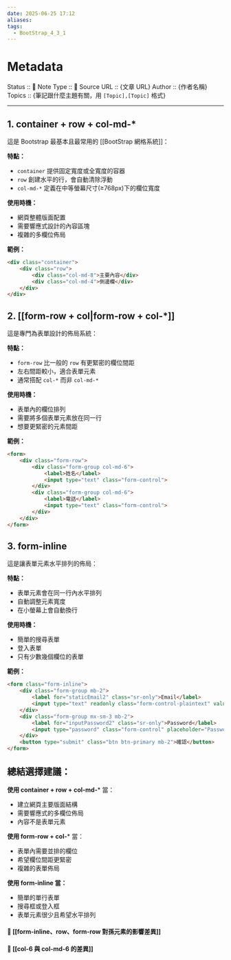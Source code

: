 ```yaml
---
date: 2025-06-25 17:12
aliases: 
tags:
  - BootStrap_4_3_1
---
```

# Metadata
Status :: 🌱
Note Type :: 📰
Source URL :: {文章 URL}
Author :: {作者名稱}
Topics :: {筆記跟什麼主題有關，用 `[Topic],[Topic]` 格式}

---

## 1. container + row + col-md-*

這是 Bootstrap 最基本且最常用的 [[BootStrap 網格系統]]：

**特點：**

- `container` 提供固定寬度或全寬度的容器
- `row` 創建水平的行，會自動清除浮動
- `col-md-*` 定義在中等螢幕尺寸(≥768px)下的欄位寬度

**使用時機：**

- 網頁整體版面配置
- 需要響應式設計的內容區塊
- 複雜的多欄位佈局

**範例：**

```html
<div class="container">
    <div class="row">
        <div class="col-md-8">主要內容</div>
        <div class="col-md-4">側邊欄</div>
    </div>
</div>
```

## 2. [[form-row + col|form-row + col-*]]

這是專門為表單設計的佈局系統：

**特點：**

- `form-row` 比一般的 `row` 有更緊密的欄位間距
- 左右間距較小，適合表單元素
- 通常搭配 `col-*` 而非 `col-md-*`

**使用時機：**

- 表單內的欄位排列
- 需要將多個表單元素放在同一行
- 想要更緊密的元素間距

**範例：**

```html
<form>
    <div class="form-row">
        <div class="form-group col-md-6">
            <label>姓名</label>
            <input type="text" class="form-control">
        </div>
        <div class="form-group col-md-6">
            <label>電話</label>
            <input type="text" class="form-control">
        </div>
    </div>
</form>
```

## 3. form-inline

這是讓表單元素水平排列的佈局：

**特點：**

- 表單元素會在同一行內水平排列
- 自動調整元素寬度
- 在小螢幕上會自動換行

**使用時機：**

- 簡單的搜尋表單
- 登入表單
- 只有少數幾個欄位的表單

**範例：**

```html
<form class="form-inline">
    <div class="form-group mb-2">
        <label for="staticEmail2" class="sr-only">Email</label>
        <input type="text" readonly class="form-control-plaintext" value="email@example.com">
    </div>
    <div class="form-group mx-sm-3 mb-2">
        <label for="inputPassword2" class="sr-only">Password</label>
        <input type="password" class="form-control" placeholder="Password">
    </div>
    <button type="submit" class="btn btn-primary mb-2">確認</button>
</form>
```

## 總結選擇建議：

**使用 container + row + col-md-*** 當：

- 建立網頁主要版面結構
- 需要響應式的多欄位佈局
- 內容不是表單元素

**使用 form-row + col-*** 當：

- 表單內需要並排的欄位
- 希望欄位間距更緊密
- 複雜的表單佈局

**使用 form-inline 當：**

- 簡單的單行表單
- 搜尋框或登入框
- 表單元素很少且希望水平排列

#### 📑 [[form-inline、row、form-row 對孫元素的影響差異]]
#### 📑 [[col-6 與 col-md-6 的差異]]